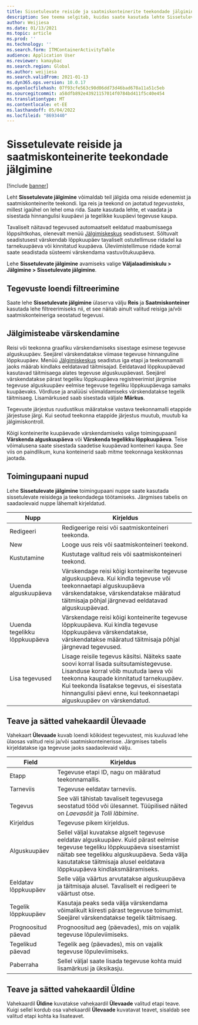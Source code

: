 ```yaml
---
title: Sissetulevate reiside ja saatmiskonteinerite teekondade jälgimine
description: See teema selgitab, kuidas saate kasutada lehte Sissetulevate jälgimine, et jälgida oma reiside edenemist ja saatmiskonteinerite teekondi.
author: Weijiesa
ms.date: 01/13/2021
ms.topic: article
ms.prod: ''
ms.technology: ''
ms.search.form: ITMContainerActivityTable
audience: Application User
ms.reviewer: kamaybac
ms.search.region: Global
ms.author: weijiesa
ms.search.validFrom: 2021-01-13
ms.dyn365.ops.version: 10.0.17
ms.openlocfilehash: 07f93cfe563c90d06dd73d46bad678a11a51c5eb
ms.sourcegitcommit: a58dfb892e43921157014f0784bd411f5c40e454
ms.translationtype: MT
ms.contentlocale: et-EE
ms.lasthandoff: 05/04/2022
ms.locfileid: "8693440"
---
```

# <a name="track-inbound-voyages-and-shipping-container-journeys"></a>Sissetulevate reiside ja saatmiskonteinerite teekondade jälgimine

[!include [banner](../../includes/banner.md)]

Leht **Sissetulevate jälgimine** võimaldab teil jälgida oma reiside edenemist ja saatmiskonteinerite teekondi. Iga reis ja teekond on jaotatud *tegevusteks*, millest igaühel on lehel oma rida. Saate kasutada lehte, et vaadata ja sisestada hinnangulisi kuupäevi ja tegelikke kuupäevi tegevuse kaupa.

Tavaliselt näitavad tegevused automaatselt eeldatud maabumisaega lõppsihtkohas, olenevalt menüü [Jälgimiskeskus](delivery-information-setup.md#tracking-control-center) seadistusest. Sõltuvalt seadistusest värskendab lõppkuupäev tavaliselt ostutellimuse ridadel ka tarnekuupäeva või kinnitatud kuupäeva. Üleviimistellimuse ridade korral saate seadistada süsteemi värskendama vastuvõtukuupäeva.

Lehe **Sissetulevate jälgimine** avamiseks valige **Väljalaadimiskulu \> Jälgimine \> Sissetulevate jälgimine**.

## <a name="filter-the-activities-list"></a>Tegevuste loendi filtreerimine

Saate lehe **Sissetulevate jälgimine** ülaserva välju **Reis** ja **Saatmiskonteiner** kasutada lehe filtreerimiseks nii, et see näitab ainult valitud reisiga ja/või saatmiskonteineriga seostatud tegevusi.

## <a name="update-tracking-information"></a>Jälgimisteabe värskendamine

Reisi või teekonna graafiku värskendamiseks sisestage esimese tegevuse alguskuupäev. Seejärel värskendatakse viimase tegevuse hinnanguline lõppkuupäev. Menüü [Jälgimiskeskus](delivery-information-setup.md#tracking-control-center) seadistus iga etapi ja teekonnamalli jaoks määrab kindlaks eeldatavad täitmisajad. Eeldatavad lõppkuupäevad kasutavad täitmisaega alates tegevuse alguskuupäevast. Seejärel värskendatakse pärast tegeliku lõppkuupäeva registreerimist järgmise tegevuse alguskuupäev eelmise tegevuse tegeliku lõppkuupäevaga samaks kuupäevaks. Võrdluse ja analüüsi võimaldamiseks värskendatakse tegelik täitmisaeg. Lisamärkused saab sisestada väljale **Märkus**.

Tegevuste järjestus ruudustikus määratakse vastava teekonnamalli etappide järjestuse järgi. Kui seotud teekonna etappide järjestus muutub, muutub ka jälgimiskontroll.

Kõigi konteinerite kuupäevade värskendamiseks valige toimingupaanil **Värskenda alguskuupäeva** või **Värskenda tegelikku lõppkuupäeva**. Teise võimalusena saate sisestada saadetise kuupäevad konteineri kaupa. See viis on paindlikum, kuna konteinerid saab mitme teekonnaga keskkonnas jaotada.

## <a name="buttons-on-the-action-pane"></a>Toimingupaani nupud

Lehe **Sissetulevate jälgimine** toimingupaani nuppe saate kasutada sissetulevate reisidega ja teekondadega töötamiseks. Järgmises tabelis on saadaolevaid nuppe lähemalt kirjeldatud.

| Nupp | Kirjeldus |
|---|---|
| Redigeeri | Redigeerige reisi või saatmiskonteineri teekonda. |
| New | Looge uus reis või saatmiskonteineri teekond. |
| Kustutamine | Kustutage valitud reis või saatmiskonteineri teekond. |
| Uuenda alguskuupäeva | Värskendage reisi kõigi konteinerite tegevuse alguskuupäeva. Kui kindla tegevuse või teekonnaetapi alguskuupäeva värskendatakse, värskendatakse määratud täitmisaja põhjal järgnevad eeldatavad alguskuupäevad. |
| Uuenda tegelikku lõppkuupäeva | Värskendage reisi kõigi konteinerite tegevuse lõppkuupäeva. Kui kindla tegevuse lõppkuupäeva värskendatakse, värskendatakse määratud täitmisaja põhjal järgnevad tegevused. |
| Lisa tegevused | Lisage reisile tegevus käsitsi. Näiteks saate soovi korral lisada suitsutamistegevuse. Lisanduse korral võib muutuda laeva või teekonna kaupade kinnitatud tarnekuupäev. Kui teekonda lisatakse tegevus, ei sisestata hinnangulisi päevi enne, kui teekonnaetapi alguskuupäev on värskendatud. |

## <a name="information-and-settings-on-the-overview-tab"></a>Teave ja sätted vahekaardil Ülevaade

Vahekaart **Ülevaade** kuvab loendi kõikidest tegevustest, mis kuuluvad lehe ülaosas valitud reisi ja/või saatmiskonteinerisse. Järgmises tabelis kirjeldatakse iga tegevuse jaoks saadaolevaid välju.

| Field | Kirjeldus |
|---|---|
| Etapp | Tegevuse etapi ID, nagu on määratud teekonnamallis. |
| Tarneviis | Tegevuse eeldatav tarneviis. |
| Tegevus | See väli tähistab tavaliselt tegevusega seostatud tööd või ülesannet. Tüüpilised näited on *Laevasõit* ja *Tolli läbimine*. |
| Kirjeldus | Tegevuse pikem kirjeldus. |
| Alguskuupäev | Sellel väljal kuvatakse algselt tegevuse eeldatav alguskuupäev. Kuid pärast eelmise tegevuse tegeliku lõppkuupäeva sisestamist näitab see tegelikku alguskuupäeva. Seda välja kasutatakse täitmisaja alusel eeldatava lõppkuupäeva kindlaksmääramiseks. |
| Eeldatav lõppkuupäev | Selle välja väärtus arvutatakse alguskuupäeva ja täitmisaja alusel. Tavaliselt ei redigeeri te väärtust otse. |
| Tegelik lõppkuupäev | Kasutaja peaks seda välja värskendama võimalikult kiiresti pärast tegevuse toimumist. Seejärel värskendatakse tegelik täitmisaeg. |
| Prognoositud päevad | Prognoositud aeg (päevades), mis on vajalik tegevuse lõpuleviimiseks. |
| Tegelikud päevad | Tegelik aeg (päevades), mis on vajalik tegevuse lõpuleviimiseks. |
| Paberraha | Sellel väljal saate lisada tegevuse kohta muid lisamärkusi ja üksikasju. |

## <a name="information-and-settings-on-the-general-tab"></a>Teave ja sätted vahekaardil Üldine

Vahekaardil **Üldine** kuvatakse vahekaardil **Ülevaade** valitud etapi teave. Kuigi sellel kordub osa vahekaardil **Ülevaade** kuvatavat teavet, sisaldab see valitud etapi kohta ka lisateavet.
